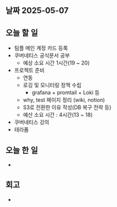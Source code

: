 ## 날짜 2025-05-07

## 오늘 할 일

- 팀플 메인 계정 카드 등록
- 쿠버네티스 공식문서 공부
    - 예상 소요 시간 1시간(19 ~ 20)
- 프로젝트 준비
    - 연동
    - 로깅 및 모니터링 정책 수립
        - grafana + promtail + Loki 등
    - why, test 페이지 정리 (wiki, notion)
    - S3로 전환한 이유 작성(DB 복구 전략 등)
    - 예산 소요 시간 : 4시간(13 ~ 18)
- 쿠버네티스 강의
- 테라폼

## 오늘 한 일

- 

## 회고

-